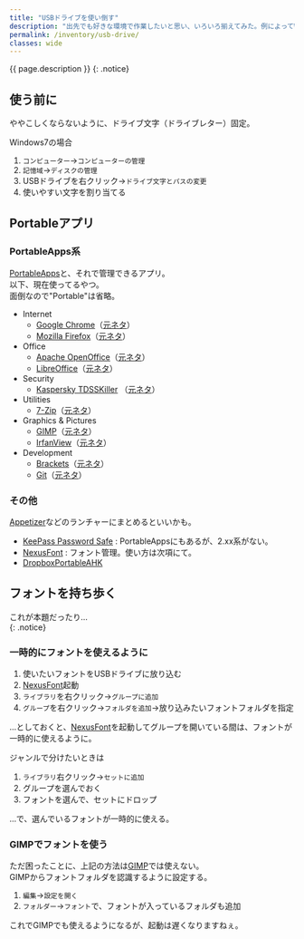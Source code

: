 ```yaml
---
title: "USBドライブを使い倒す"
description: "出先でも好きな環境で作業したいと思い、いろいろ揃えてみた。例によってWindowsでオレオレ的に。"
permalink: /inventory/usb-drive/
classes: wide
---
```

{{ page.description }}
{: .notice}

## 使う前に

ややこしくならないように、ドライブ文字（ドライブレター）固定。  

Windows7の場合
1. `コンピューター`→`コンピューターの管理`
1. `記憶域`→`ディスクの管理`
1. USBドライブを右クリック→`ドライブ文字とパスの変更`
1. 使いやすい文字を割り当てる

## Portableアプリ

### PortableApps系

[PortableApps](https://portableapps.com/)と、それで管理できるアプリ。  
以下、現在使ってるやつ。  
面倒なので"Portable"は省略。

+ Internet
  + [Google Chrome](https://portableapps.com/apps/internet/google_chrome_portable)（[元ネタ](https://www.google.com/chrome/)）
  + [Mozilla Firefox](https://portableapps.com/apps/internet/firefox_portable)（[元ネタ](https://www.mozilla.org/ja/firefox/)）
+ Office
  + [Apache OpenOffice](https://portableapps.com/apps/office/openoffice_portable)（[元ネタ](https://www.openoffice.org/)）
  + [LibreOffice](https://portableapps.com/apps/office/libreoffice_portable)（[元ネタ](https://ja.libreoffice.org/)）
+ Security 
  + [Kaspersky TDSSKiller](https://portableapps.com/apps/security/kaspersky-tdsskiller-portable)
  （[元ネタ](https://support.kaspersky.co.jp/viruses/disinfection/5350)）
+ Utilities
  + [7-Zip](https://portableapps.com/apps/utilities/7-zip_portable)（[元ネタ](https://sevenzip.osdn.jp/)）
+ Graphics & Pictures
  + [GIMP](https://portableapps.com/apps/graphics_pictures/gimp_portable)（[元ネタ](https://www.gimp.org/)）
  + [IrfanView](https://portableapps.com/apps/graphics_pictures/irfanview_portable)（[元ネタ](http://www.irfanview.com/)）
+ Development
  + [Brackets](https://github.com/sagiegurari/brackets-portable/releases/tag/v1.11.0.1)（[元ネタ](http://brackets.io/)）
  + [Git](https://github.com/sheabunge/GitPortable)（[元ネタ](https://gitforwindows.org/)）
 
### その他

[Appetizer](http://appetizer.cozic.net/)などのランチャーにまとめるといいかも。

+ [KeePass Password Safe](https://keepass.info/)
: PortableAppsにもあるが、2.xx系がない。
+ [NexusFont](http://www.xiles.net/)
: フォント管理。使い方は次項にて。
+ [DropboxPortableAHK](http://nionsoftware.com/dbpahk/)

## フォントを持ち歩く

これが本題だったり…  
{: .notice}

### 一時的にフォントを使えるように

1. 使いたいフォントをUSBドライブに放り込む
1. [NexusFont](http://www.xiles.net/)起動
1. `ライブラリ`を右クリック→`グループに追加`
1. `グループ`を右クリック→`フォルダを追加`→放り込みたいフォントフォルダを指定

…としておくと、[NexusFont](http://www.xiles.net/)を起動してグループを開いている間は、フォントが一時的に使えるように。  

ジャンルで分けたいときは

1. `ライブラリ`右クリック→`セットに追加`
1. グループを選んでおく
1. フォントを選んで、セットにドロップ

…で、選んでいるフォントが一時的に使える。  

### GIMPでフォントを使う

ただ困ったことに、上記の方法は[GIMP](https://portableapps.com/apps/graphics_pictures/gimp_portable)では使えない。  
GIMPからフォントフォルダを認識するように設定する。

1. `編集`→`設定を開く`
1. `フォルダー`→`フォント`で、フォントが入っているフォルダも追加

これでGIMPでも使えるようになるが、起動は遅くなりますねぇ。